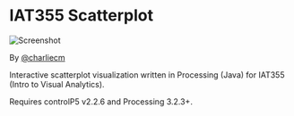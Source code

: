# IAT355 Scatterplot

![Screenshot](/../master/screenshot.png?raw=true)

By [@charliecm](https://twitter.com/charliecm)

Interactive scatterplot visualization written in Processing (Java) for IAT355 (Intro to Visual Analytics).

Requires controlP5 v2.2.6 and Processing 3.2.3+.
